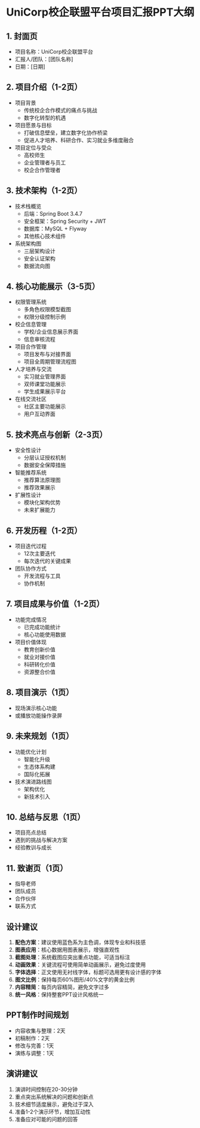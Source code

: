 # UniCorp校企联盟平台项目汇报PPT大纲

## 1. 封面页

- 项目名称：UniCorp校企联盟平台
- 汇报人/团队：[团队名称]
- 日期：[日期]

## 2. 项目介绍（1-2页）

- 项目背景
  * 传统校企合作模式的痛点与挑战
  * 数字化转型的机遇
- 项目愿景与目标
  * 打破信息壁垒，建立数字化协作桥梁
  * 促进人才培养、科研合作、实习就业多维度融合
- 项目定位与受众
  * 高校师生
  * 企业管理者与员工
  * 校企合作管理者

## 3. 技术架构（1-2页）

- 技术栈概览
  * 后端：Spring Boot 3.4.7
  * 安全框架：Spring Security + JWT
  * 数据库：MySQL + Flyway
  * 其他核心技术组件
- 系统架构图
  * 三层架构设计
  * 安全认证架构
  * 数据流向图

## 4. 核心功能展示（3-5页）

- 权限管理系统
  * 多角色权限模型截图
  * 权限分级控制示例
- 校企信息管理
  * 学校/企业信息展示界面
  * 信息审核流程
- 项目合作管理
  * 项目发布与对接界面
  * 项目全周期管理流程图
- 人才培养与交流
  * 实习就业管理界面
  * 双师课堂功能展示
  * 学生成果展示平台
- 在线交流社区
  * 社区主要功能展示
  * 用户互动界面

## 5. 技术亮点与创新（2-3页）

- 安全性设计
  * 分层认证授权机制
  * 数据安全保障措施
- 智能推荐系统
  * 推荐算法原理图
  * 推荐效果展示
- 扩展性设计
  * 模块化架构优势
  * 未来扩展能力

## 6. 开发历程（1-2页）

- 项目迭代过程
  * 12次主要迭代
  * 每次迭代的关键成果
- 团队协作方式
  * 开发流程与工具
  * 协作机制

## 7. 项目成果与价值（1-2页）

- 功能完成情况
  * 已完成功能统计
  * 核心功能使用数据
- 项目价值体现
  * 教育创新价值
  * 就业对接价值
  * 科研转化价值
  * 资源整合价值

## 8. 项目演示（1页）

- 现场演示核心功能
- 或播放功能操作录屏

## 9. 未来规划（1页）

- 功能优化计划
  * 智能化升级
  * 生态体系构建
  * 国际化拓展
- 技术演进路线图
  * 架构优化
  * 新技术引入

## 10. 总结与反思（1页）

- 项目亮点总结
- 遇到的挑战与解决方案
- 经验教训与成长

## 11. 致谢页（1页）

- 指导老师
- 团队成员
- 合作伙伴
- 联系方式

## 设计建议

1. **配色方案**：建议使用蓝色系为主色调，体现专业和科技感
2. **图表应用**：核心数据用图表展示，增强直观性
3. **截图处理**：系统截图应突出重点功能，可适当标注
4. **动画效果**：关键流程可使用简单动画展示，避免过度使用
5. **字体选择**：正文使用无衬线字体，标题可选用更有设计感的字体
6. **图文比例**：保持每页60%图形/40%文字的黄金比例
7. **内容精简**：每页内容精简，避免文字过多
8. **统一风格**：保持整套PPT设计风格统一

## PPT制作时间规划

- 内容收集与整理：2天
- 初稿制作：2天
- 修改与完善：1天
- 演练与调整：1天

## 演讲建议

1. 演讲时间控制在20-30分钟
2. 重点突出系统解决的问题和创新点
3. 技术细节适度展示，避免过于深入
4. 准备1-2个演示环节，增加互动性
5. 准备应对可能的问题的回答 